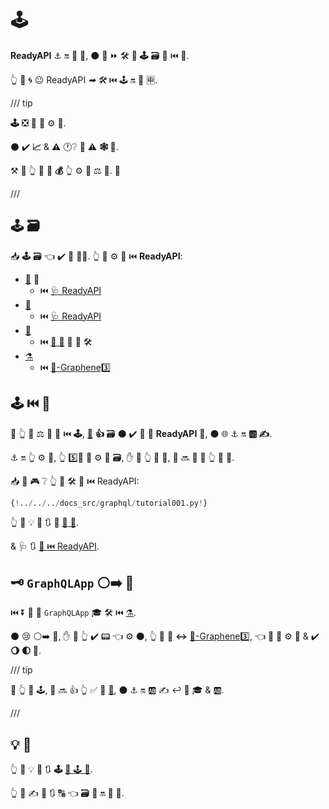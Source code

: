 # 🕹

**ReadyAPI** ⚓️ 🔛 **🔫** 🐩, ⚫️ 📶 ⏩ 🛠️ 🙆 **🕹** 🗃 🔗 ⏮️ 🔫.

👆 💪 🌀 😐 ReadyAPI *➡ 🛠️* ⏮️ 🕹 🔛 🎏 🈸.

/// tip

**🕹** ❎ 📶 🎯 ⚙️ 💼.

⚫️ ✔️ **📈** &amp; **⚠** 🕐❔ 🔬 ⚠ **🕸 🔗**.

⚒ 💭 👆 🔬 🚥 **💰** 👆 ⚙️ 💼 ⚖ **👐**. 👶

///

## 🕹 🗃

📥 **🕹** 🗃 👈 ✔️ **🔫** 🐕‍🦺. 👆 💪 ⚙️ 👫 ⏮️ **ReadyAPI**:

* <a href="https://strawberry.rocks/" class="external-link" target="_blank">🍓</a> 👶
    * ⏮️ <a href="https://strawberry.rocks/docs/integrations/readyapi" class="external-link" target="_blank">🩺 ReadyAPI</a>
* <a href="https://ariadnegraphql.org/" class="external-link" target="_blank">👸</a>
    * ⏮️ <a href="https://ariadnegraphql.org/docs/readyapi-integration" class="external-link" target="_blank">🩺 ReadyAPI</a>
* <a href="https://tartiflette.io/" class="external-link" target="_blank">🍟</a>
    * ⏮️ <a href="https://tartiflette.github.io/tartiflette-asgi/" class="external-link" target="_blank">🍟 🔫</a> 🚚 🔫 🛠️
* <a href="https://graphene-python.org/" class="external-link" target="_blank">⚗</a>
    * ⏮️ <a href="https://github.com/ciscorn/starlette-graphene3" class="external-link" target="_blank">💃-Graphene3️⃣</a>

## 🕹 ⏮️ 🍓

🚥 👆 💪 ⚖️ 💚 👷 ⏮️ **🕹**, <a href="https://strawberry.rocks/" class="external-link" target="_blank">**🍓**</a> **👍** 🗃 ⚫️ ✔️ 🔧 🔐 **ReadyAPI** 🔧, ⚫️ 🌐 ⚓️ 🔛 **🆎 ✍**.

⚓️ 🔛 👆 ⚙️ 💼, 👆 5️⃣📆 💖 ⚙️ 🎏 🗃, ✋️ 🚥 👆 💭 👤, 👤 🔜 🎲 🤔 👆 🔄 **🍓**.

📥 🤪 🎮 ❔ 👆 💪 🛠️ 🍓 ⏮️ ReadyAPI:

```Python hl_lines="3  22  25-26"
{!../../../docs_src/graphql/tutorial001.py!}
```

👆 💪 💡 🌅 🔃 🍓 <a href="https://strawberry.rocks/" class="external-link" target="_blank">🍓 🧾</a>.

&amp; 🩺 🔃 <a href="https://strawberry.rocks/docs/integrations/readyapi" class="external-link" target="_blank">🍓 ⏮️ ReadyAPI</a>.

## 🗝 `GraphQLApp` ⚪️➡️ 💃

⏮️ ⏬ 💃 🔌 `GraphQLApp` 🎓 🛠️ ⏮️ <a href="https://graphene-python.org/" class="external-link" target="_blank">⚗</a>.

⚫️ 😢 ⚪️➡️ 💃, ✋️ 🚥 👆 ✔️ 📟 👈 ⚙️ ⚫️, 👆 💪 💪 **↔** <a href="https://github.com/ciscorn/starlette-graphene3" class="external-link" target="_blank">💃-Graphene3️⃣</a>, 👈 📔 🎏 ⚙️ 💼 &amp; ✔️ **🌖 🌓 🔢**.

/// tip

🚥 👆 💪 🕹, 👤 🔜 👍 👆 ✅ 👅 <a href="https://strawberry.rocks/" class="external-link" target="_blank">🍓</a>, ⚫️ ⚓️ 🔛 🆎 ✍ ↩️ 🛃 🎓 &amp; 🆎.

///

## 💡 🌅

👆 💪 💡 🌅 🔃 **🕹** <a href="https://graphql.org/" class="external-link" target="_blank">🛂 🕹 🧾</a>.

👆 💪 ✍ 🌅 🔃 🔠 👈 🗃 🔬 🔛 👫 🔗.
